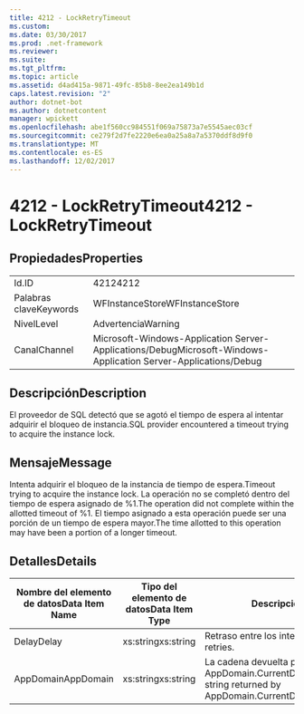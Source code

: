 ```yaml
---
title: 4212 - LockRetryTimeout
ms.custom: 
ms.date: 03/30/2017
ms.prod: .net-framework
ms.reviewer: 
ms.suite: 
ms.tgt_pltfrm: 
ms.topic: article
ms.assetid: d4ad415a-9871-49fc-85b8-8ee2ea149b1d
caps.latest.revision: "2"
author: dotnet-bot
ms.author: dotnetcontent
manager: wpickett
ms.openlocfilehash: abe1f560cc984551f069a75873a7e5545aec03cf
ms.sourcegitcommit: ce279f2d7fe2220e6ea0a25a8a7a5370ddf8d9f0
ms.translationtype: MT
ms.contentlocale: es-ES
ms.lasthandoff: 12/02/2017
---
```

# <a name="4212---lockretrytimeout"></a><span data-ttu-id="443a9-102">4212 - LockRetryTimeout</span><span class="sxs-lookup"><span data-stu-id="443a9-102">4212 - LockRetryTimeout</span></span>
## <a name="properties"></a><span data-ttu-id="443a9-103">Propiedades</span><span class="sxs-lookup"><span data-stu-id="443a9-103">Properties</span></span>  
  
|||  
|-|-|  
|<span data-ttu-id="443a9-104">Id.</span><span class="sxs-lookup"><span data-stu-id="443a9-104">ID</span></span>|<span data-ttu-id="443a9-105">4212</span><span class="sxs-lookup"><span data-stu-id="443a9-105">4212</span></span>|  
|<span data-ttu-id="443a9-106">Palabras clave</span><span class="sxs-lookup"><span data-stu-id="443a9-106">Keywords</span></span>|<span data-ttu-id="443a9-107">WFInstanceStore</span><span class="sxs-lookup"><span data-stu-id="443a9-107">WFInstanceStore</span></span>|  
|<span data-ttu-id="443a9-108">Nivel</span><span class="sxs-lookup"><span data-stu-id="443a9-108">Level</span></span>|<span data-ttu-id="443a9-109">Advertencia</span><span class="sxs-lookup"><span data-stu-id="443a9-109">Warning</span></span>|  
|<span data-ttu-id="443a9-110">Canal</span><span class="sxs-lookup"><span data-stu-id="443a9-110">Channel</span></span>|<span data-ttu-id="443a9-111">Microsoft-Windows-Application Server-Applications/Debug</span><span class="sxs-lookup"><span data-stu-id="443a9-111">Microsoft-Windows-Application Server-Applications/Debug</span></span>|  
  
## <a name="description"></a><span data-ttu-id="443a9-112">Descripción</span><span class="sxs-lookup"><span data-stu-id="443a9-112">Description</span></span>  
 <span data-ttu-id="443a9-113">El proveedor de SQL detectó que se agotó el tiempo de espera al intentar adquirir el bloqueo de instancia.</span><span class="sxs-lookup"><span data-stu-id="443a9-113">SQL provider encountered a timeout trying to acquire the instance lock.</span></span>  
  
## <a name="message"></a><span data-ttu-id="443a9-114">Mensaje</span><span class="sxs-lookup"><span data-stu-id="443a9-114">Message</span></span>  
 <span data-ttu-id="443a9-115">Intenta adquirir el bloqueo de la instancia de tiempo de espera.</span><span class="sxs-lookup"><span data-stu-id="443a9-115">Timeout trying to acquire the instance lock.</span></span>  <span data-ttu-id="443a9-116">La operación no se completó dentro del tiempo de espera asignado de %1.</span><span class="sxs-lookup"><span data-stu-id="443a9-116">The operation did not complete within the allotted timeout of %1.</span></span> <span data-ttu-id="443a9-117">El tiempo asignado a esta operación puede ser una porción de un tiempo de espera mayor.</span><span class="sxs-lookup"><span data-stu-id="443a9-117">The time allotted to this operation may have been a portion of a longer timeout.</span></span>  
  
## <a name="details"></a><span data-ttu-id="443a9-118">Detalles</span><span class="sxs-lookup"><span data-stu-id="443a9-118">Details</span></span>  
  
|<span data-ttu-id="443a9-119">Nombre del elemento de datos</span><span class="sxs-lookup"><span data-stu-id="443a9-119">Data Item Name</span></span>|<span data-ttu-id="443a9-120">Tipo del elemento de datos</span><span class="sxs-lookup"><span data-stu-id="443a9-120">Data Item Type</span></span>|<span data-ttu-id="443a9-121">Descripción</span><span class="sxs-lookup"><span data-stu-id="443a9-121">Description</span></span>|  
|--------------------|--------------------|-----------------|  
|<span data-ttu-id="443a9-122">Delay</span><span class="sxs-lookup"><span data-stu-id="443a9-122">Delay</span></span>|<span data-ttu-id="443a9-123">xs:string</span><span class="sxs-lookup"><span data-stu-id="443a9-123">xs:string</span></span>|<span data-ttu-id="443a9-124">Retraso entre los intentos.</span><span class="sxs-lookup"><span data-stu-id="443a9-124">The delay between retries.</span></span>|  
|<span data-ttu-id="443a9-125">AppDomain</span><span class="sxs-lookup"><span data-stu-id="443a9-125">AppDomain</span></span>|<span data-ttu-id="443a9-126">xs:string</span><span class="sxs-lookup"><span data-stu-id="443a9-126">xs:string</span></span>|<span data-ttu-id="443a9-127">La cadena devuelta por AppDomain.CurrentDomain.FriendlyName.</span><span class="sxs-lookup"><span data-stu-id="443a9-127">The string returned by AppDomain.CurrentDomain.FriendlyName.</span></span>|
